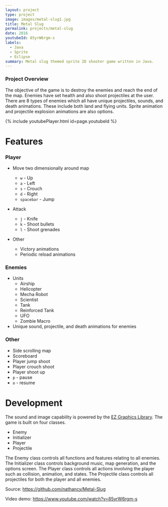 ```yaml
---
layout: project
type: project
image: images/metal-slug1.jpg
title: Metal Slug
permalink: projects/metal-slug
date: 2016
youtubeId: 85yrW6rgm-s
labels:
  - Java
  - Sprite
  - Eclipse
summary: Metal slug themed sprite 2D shooter game written in Java.
---
```

### Project Overview
The objective of the game is to destroy the enemies and reach the end of the map. Enemies have set health and also shoot projectiles at the user. There are 8 types of enemies which all have unique projectiles, sounds, and death animations. These include both land and flying units. Sprite animation and projectile explosion animations are also options. 

{% include youtubePlayer.html id=page.youtubeId %}

# Features
### Player
  * Move two dimensionally around map
    * `w` - Up
    * `a` - Left
    * `s` - Crouch
    * `d` - Right
    * `spacebar` - Jump
    
  * Attack
    * `j` - Knife
    * `k` - Shoot bullets
    * `l` - Shoot grenades
    
  * Other
    * Victory animations
    * Periodic reload animations
    
### Enemies
  * Units
    * Airship
    * Helicopter
    * Mecha Robot
    * Scientist
    * Tank
    * Reinforced Tank
    * UFO
    * Zombie Macro
  * Unique sound, projectile, and death animations for enemies

### Other
  * Side scrolling map 
  * Scoreboard
  * Player jump shoot
  * Player crouch shoot
  * Player shoot up
  * `p` - pause
  * `o` - resume
  
# Development 
The sound and image capability is powered by the [EZ Graphics Library](http://www2.hawaii.edu/~dylank/ics111/). The game is built on four classes. 
* Enemy
* Initializer
* Player
* Projectile

The Enemy class controls all functions and features relating to all enemies. The Initializer class controls background music, map generation, and the options screen. The Player class controls all actions involving the player such as collision, animation, and states. The Projectile class controls all projectiles for both the player and all enemies. 

Source: <a href="https://github.com/nathancy/Metal-Slug" target="_blank"><i class="large github icon"></i>https://github.com/nathancy/Metal-Slug</a>

Video demo: <a href="https://www.youtube.com/watch?v=85yrW6rgm-s" target="_blank"><i class="large youtube icon"></i>https://www.youtube.com/watch?v=85yrW6rgm-s</a>


